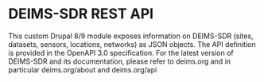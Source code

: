 # DEIMS-SDR REST API

This custom Drupal 8/9 module exposes information on DEIMS-SDR (sites, datasets, sensors, locations, networks) as JSON objects.
The API definition is provided in the OpenAPI 3.0 specification.
For the latest version of DEIMS-SDR and its documentation, please refer to deims.org and in particular deims.org/about and deims.org/api
